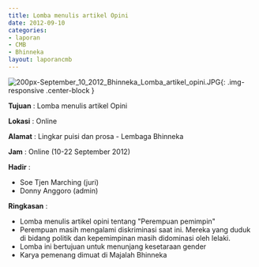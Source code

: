```yaml
---
title: Lomba menulis artikel Opini
date: 2012-09-10
categories:
- laporan
- CMB
- Bhinneka
layout: laporancmb
---
```


![200px-September_10_2012_Bhinneka_Lomba_artikel_opini.JPG](/uploads/200px-September_10_2012_Bhinneka_Lomba_artikel_opini.JPG){: .img-responsive .center-block }	
	
**Tujuan** :	Lomba menulis artikel Opini
	
**Lokasi** :	Online
	
**Alamat** : 	Lingkar puisi dan prosa - Lembaga Bhinneka
	
**Jam** :	Online (10-22 September 2012)
	
**Hadir** :	
*	Soe Tjen Marching (juri)
*	Donny Anggoro (admin)

**Ringkasan** :	
*	Lomba menulis artikel opini tentang "Perempuan pemimpin"
*	Perempuan masih mengalami diskriminasi saat ini. Mereka yang duduk di bidang politik dan kepemimpinan masih didominasi oleh lelaki.
*	Lomba ini bertujuan untuk menunjang kesetaraan gender
*	Karya pemenang dimuat di Majalah Bhinneka
